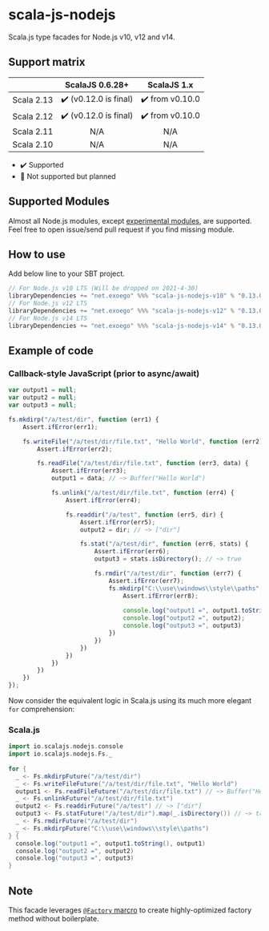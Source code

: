 # scala-js-nodejs

Scala.js type facades for Node.js v10, v12 and v14.

## Support matrix

|            |            ScalaJS 0.6.28+            |           ScalaJS 1.x           |
| ---------- | :-----------------------------------: | :-----------------------------: |
| Scala 2.13 | :heavy_check_mark: (v0.12.0 is final) | :heavy_check_mark: from v0.10.0 |
| Scala 2.12 | :heavy_check_mark: (v0.12.0 is final) | :heavy_check_mark: from v0.10.0 |
| Scala 2.11 |                  N/A                  |               N/A               |
| Scala 2.10 |                  N/A                  |               N/A               |

*   :heavy_check_mark: Supported
*   :construction: Not supported but planned

## Supported Modules

Almost all Node.js modules, except [experimental modules](https://github.com/exoego/scala-js-nodejs/issues?q=is%3Aissue+is%3Aopen+label%3Amissing), are supported.
Feel free to open issue/send pull request if you find missing module.

## How to use

Add below line to your SBT project.

```sbt
// For Node.js v10 LTS (Will be dropped on 2021-4-30)
libraryDependencies += "net.exoego" %%% "scala-js-nodejs-v10" % "0.13.0"
// For Node.js v12 LTS
libraryDependencies += "net.exoego" %%% "scala-js-nodejs-v12" % "0.13.0"
// For Node.js v14 LTS
libraryDependencies += "net.exoego" %%% "scala-js-nodejs-v14" % "0.13.0"
```

## Example of code

### Callback-style JavaScript (prior to async/await)

```javascript
var output1 = null;
var output2 = null;
var output3 = null;

fs.mkdirp("/a/test/dir", function (err1) {
    Assert.ifError(err1);

    fs.writeFile("/a/test/dir/file.txt", "Hello World", function (err2) {
        Assert.ifError(err2);

        fs.readFile("/a/test/dir/file.txt", function (err3, data) {
            Assert.ifError(err3);
            output1 = data; // ~> Buffer("Hello World")

            fs.unlink("/a/test/dir/file.txt", function (err4) {
                Assert.ifError(err4);

                fs.readdir("/a/test", function (err5, dir) {
                    Assert.ifError(err5);
                    output2 = dir; // ~> ["dir"]

                    fs.stat("/a/test/dir", function (err6, stats) {
                        Assert.ifError(err6);
                        output3 = stats.isDirectory(); // ~> true

                        fs.rmdir("/a/test/dir", function (err7) {
                            Assert.ifError(err7);
                            fs.mkdirp("C:\\use\\windows\\style\\paths", function (err8) {
                                Assert.ifError(err8);
                                
                                console.log("output1 =", output1.toString(), output1);
                                console.log("output2 =", output2);
                                console.log("output3 =", output3)
                            })
                        })
                    })
                })
            })
        })
    })
});
```

Now consider the equivalent logic in Scala.js using its much more elegant `for` comprehension:

### Scala.js

```scala
import io.scalajs.nodejs.console
import io.scalajs.nodejs.Fs._
  
for {
  _ <- Fs.mkdirpFuture("/a/test/dir")
  _ <- Fs.writeFileFuture("/a/test/dir/file.txt", "Hello World")
  output1 <- Fs.readFileFuture("/a/test/dir/file.txt") // ~> Buffer("Hello World")
  _ <- Fs.unlinkFuture("/a/test/dir/file.txt")
  output2 <- Fs.readdirFuture("/a/test") // ~> ["dir"]
  output3 <- Fs.statFuture("/a/test/dir").map(_.isDirectory()) // ~> true
  _ <- Fs.rmdirFuture("/a/test/dir")
  _ <- Fs.mkdirpFuture("C:\\use\\windows\\style\\paths")
} {
  console.log("output1 =", output1.toString(), output1)
  console.log("output2 =", output2)
  console.log("output3 =", output3)
}
```

## Note

This facade leverages [`@Factory` marcro](https://github.com/exoego/scalajs-types-util#factory-macro) to create highly-optimized factory method without boilerplate.
